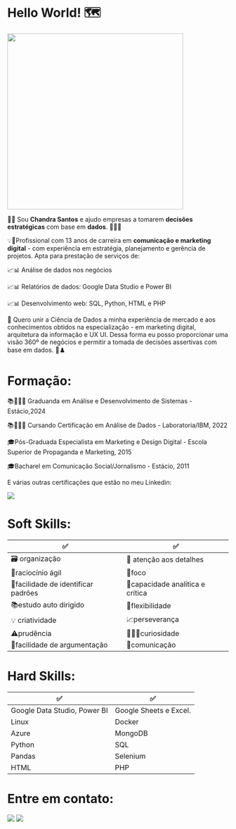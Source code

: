 # Hello World! 🗺 #

<div><img src="https://scontent.fgig4-1.fna.fbcdn.net/v/t39.30808-6/296182027_103456119130033_6939432242912066948_n.png?_nc_cat=106&ccb=1-7&_nc_sid=730e14&_nc_eui2=AeEjqolTlsPRhRHErCPqZcRAgri7sC5Ig1CCuLuwLkiDUNAW6DPiUIkSJYFaomxDqH71SYQqHGY5PdL3-x8E2rcc&_nc_ohc=DkPSPw-8BoMAX81wNl1&_nc_ht=scontent.fgig4-1.fna&oh=00_AT_VywxgmmT8Dbypv5XFK4HclhmEATs2up3nz-Y5fVXctw&oe=62E66CAD" width="400" height="400"> </div> 


👩‍💻​ Sou **Chandra Santos** e ajudo empresas a tomarem **decisões estratégicas** com base em **dados**. 🎲🎲🎲


💡🚀Profissional com 13 anos de carreira em **comunicação e marketing digital** - com experiência em estratégia, planejamento e gerência de projetos. Apta para prestação de serviços de:



📈📊 Análise de dados nos negócios

📈📊 Relatórios de dados: Google Data Studio e Power BI

📈📊 Desenvolvimento web: SQL, Python, HTML e PHP



🧮 Quero unir a Ciência de Dados a minha experiência de mercado e aos conhecimentos obtidos na especialização - em marketing digital, arquitetura da informação e UX UI. Dessa forma eu posso proporcionar uma visão 360º de negócios e permitir a tomada de decisões assertivas com base em dados. 🎯♟️



# Formação:

📚👨🏻‍🎓 Graduanda em Análise e Desenvolvimento de Sistemas - Estácio,2024

📚👨🏻‍🎓 Cursando Certificação em Análise de Dados - Laboratoria/IBM, 2022

🎓Pós-Graduada Especialista em Marketing e Design Digital - Escola Superior de Propaganda e Marketing, 2015

🎓Bacharel em Comunicação Social/Jornalismo - Estácio, 2011

E várias outras certificações que estão no meu Linkedin:
<div><a href="https://www.linkedin.com/in/chandrasantos" target="_blank"><img src="https://img.shields.io/badge/-LinkedIn-%230077B5?style=for-the-badge&logo=linkedin&logoColor=white" target="_blank"></a></div>




# Soft Skills:

✅    | ✅  
--------- | ------
🗃️ organização  | 🔎​ atenção aos detalhes
🧠raciocínio ágil  | 🔦foco 
🧮facilidade de identificar padrões | 🦉capacidade analítica e crítica 
📚estudo auto dirigido  | 🦾flexibilidade 
💡 criatividade | 📈perseverança 
⚠️prudência | 👨🏻‍🔬curiosidade 
🔡facilidade de argumentação | 🖖comunicação 


# Hard Skills:

✅    | ✅  
--------- | ------
Google Data Studio, Power BI | Google Sheets e Excel. 
Linux  | Docker
Azure | MongoDB
Python | SQL
Pandas | Selenium  
HTML | PHP 
     

# Entre em contato:
<a href="https://www.youtube.com/ChandraSantos" target="_blank"><img src="https://img.shields.io/badge/YouTube-FF0000?style=for-the-badge&logo=youtube&logoColor=white" target="_blank"></a>
<a href="https://www.linkedin.com/in/chandrasantos" target="_blank"><img src="https://img.shields.io/badge/-LinkedIn-%230077B5?style=for-the-badge&logo=linkedin&logoColor=white" target="_blank"></a>   
</div>

